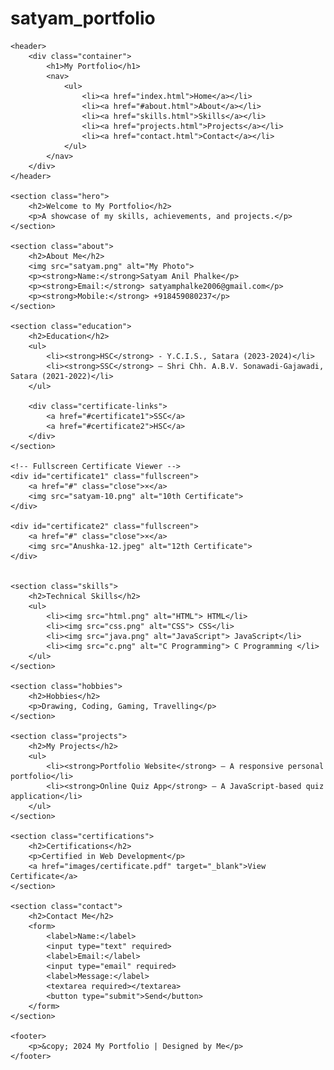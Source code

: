 # satyam_portfolio<!DOCTYPE html>
<html lang="en">
<head>
    <meta charset="UTF-8">
    <meta name="viewport" content="width=device-width, initial-scale=1.0">
    <title>My Portfolio</title>
    <link rel="stylesheet" href="final.css">
</head>
<body>

    <header>
        <div class="container">
            <h1>My Portfolio</h1>
            <nav>
                <ul>
                    <li><a href="index.html">Home</a></li>
                    <li><a href="#about.html">About</a></li>
                    <li><a href="skills.html">Skills</a></li>
                    <li><a href="projects.html">Projects</a></li>
                    <li><a href="contact.html">Contact</a></li>
                </ul>
            </nav>
        </div>
    </header>

    <section class="hero">
        <h2>Welcome to My Portfolio</h2>
        <p>A showcase of my skills, achievements, and projects.</p>
    </section>

    <section class="about">
        <h2>About Me</h2>
        <img src="satyam.png" alt="My Photo">
        <p><strong>Name:</strong>Satyam Anil Phalke</p>
        <p><strong>Email:</strong> satyamphalke2006@gmail.com</p>
        <p><strong>Mobile:</strong> +918459080237</p>
    </section>
    
    <section class="education">
        <h2>Education</h2>
        <ul>
            <li><strong>HSC</strong> - Y.C.I.S., Satara (2023-2024)</li>
            <li><strong>SSC</strong> – Shri Chh. A.B.V. Sonawadi-Gajawadi, Satara (2021-2022)</li>
        </ul>
    
        <div class="certificate-links">
            <a href="#certificate1">SSC</a>
            <a href="#certificate2">HSC</a>
        </div>
    </section>
    
    <!-- Fullscreen Certificate Viewer -->
    <div id="certificate1" class="fullscreen">
        <a href="#" class="close">×</a>
        <img src="satyam-10.png" alt="10th Certificate">
    </div>
    
    <div id="certificate2" class="fullscreen">
        <a href="#" class="close">×</a>
        <img src="Anushka-12.jpeg" alt="12th Certificate">
    </div>
    

    <section class="skills">
        <h2>Technical Skills</h2>
        <ul>
            <li><img src="html.png" alt="HTML"> HTML</li>
            <li><img src="css.png" alt="CSS"> CSS</li>
            <li><img src="java.png" alt="JavaScript"> JavaScript</li>
			<li><img src="c.png" alt="C Programming"> C Programming </li>
        </ul>
    </section>
    
    <section class="hobbies">
        <h2>Hobbies</h2>
        <p>Drawing, Coding, Gaming, Travelling</p>
    </section>

    <section class="projects">
        <h2>My Projects</h2>
        <ul>
            <li><strong>Portfolio Website</strong> – A responsive personal portfolio</li>
            <li><strong>Online Quiz App</strong> – A JavaScript-based quiz application</li>
        </ul>
    </section>
    
    <section class="certifications">
        <h2>Certifications</h2>
        <p>Certified in Web Development</p>
        <a href="images/certificate.pdf" target="_blank">View Certificate</a>
    </section>

    <section class="contact">
        <h2>Contact Me</h2>
        <form>
            <label>Name:</label>
            <input type="text" required>
            <label>Email:</label>
            <input type="email" required>
            <label>Message:</label>
            <textarea required></textarea>
            <button type="submit">Send</button>
        </form>
    </section>

    <footer>
        <p>&copy; 2024 My Portfolio | Designed by Me</p>
    </footer>

</body>
</html>
